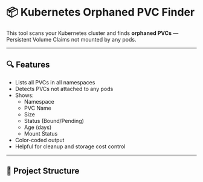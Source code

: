 # 📦 Kubernetes Orphaned PVC Finder

This tool scans your Kubernetes cluster and finds **orphaned PVCs** — Persistent Volume Claims not mounted by any pods.

---

## 🔍 Features

- Lists all PVCs in all namespaces
- Detects PVCs not attached to any pods
- Shows:
  - Namespace
  - PVC Name
  - Size
  - Status (Bound/Pending)
  - Age (days)
  - Mount Status
- Color-coded output
- Helpful for cleanup and storage cost control

---

## 📁 Project Structure

